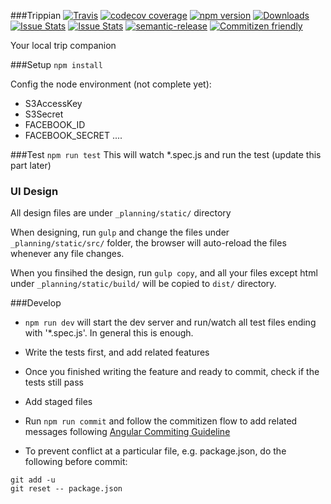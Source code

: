 ###Trippian 
[![Travis](https://img.shields.io/travis/rust-lang/rust.svg?style=flat-square)](https://travis-ci.org/vidaaudrey/trippian)
[![codecov coverage](https://img.shields.io/codecov/c/github/vidaaudrey/trippian/develop.svg?style=flat-square)](https://codecov.io/github/vidaaudrey/trippian?branch=develop)
[![npm version](https://badge.fury.io/js/trippian.svg)](https://badge.fury.io/js/trippian)
[![Downloads](http://img.shields.io/npm/dm/trippian.svg?style=flat-square)](https://npmjs.org/package/trippian)
[![Issue Stats](http://issuestats.com/github/trippian/trippian/badge/pr)](http://issuestats.com/github/trippian/trippian)
[![Issue Stats](http://issuestats.com/github/trippian/trippian/badge/issue)](http://issuestats.com/github/trippian/trippian)
[![semantic-release](https://img.shields.io/badge/%20%20%F0%9F%93%A6%F0%9F%9A%80-semantic--release-e10079.svg?style=flat-square)](https://github.com/semantic-release/semantic-release)
[![Commitizen friendly](https://img.shields.io/badge/commitizen-friendly-brightgreen.svg?style=flat-square)](http://commitizen.github.io/cz-cli/)

Your local trip companion 

###Setup
`npm install`

Config the node environment (not complete yet):
- S3AccessKey
- S3Secret
- FACEBOOK_ID
- FACEBOOK_SECRET
....

###Test 
`npm run test`
This will watch *.spec.js and run the test (update this part later)


### UI Design 
All design files are under `_planning/static/` directory

When designing, run `gulp` and change the files under `_planning/static/src/` folder, the browser will auto-reload the files whenever any file changes.

When you finsihed the design, run `gulp copy`, and all your files except html under `_planning/static/build/` will be copied to `dist/` directory. 


###Develop 
- `npm run dev` will start the dev server and run/watch all test files ending with '*.spec.js'. In general this is enough. 
- Write the tests first, and add related features
- Once you finished writing the feature and ready to commit, check if the tests still pass
- Add staged files 
- Run `npm run commit` and follow the commitizen flow to add related messages following [Angular Commiting Guideline](https://github.com/angular/angular.js/blob/master/CONTRIBUTING.md#commit)

- To prevent conflict at a particular file, e.g. package.json, do the following before commit: 
```
git add -u
git reset -- package.json 
```


